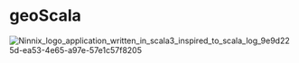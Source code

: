 # geoScala

![Ninnix_logo_application_written_in_scala3_inspired_to_scala_log_9e9d225d-ea53-4e65-a97e-57e1c57f8205](https://user-images.githubusercontent.com/17431835/216797868-fbec3af1-3c32-4d94-bb48-9010db127348.png)

